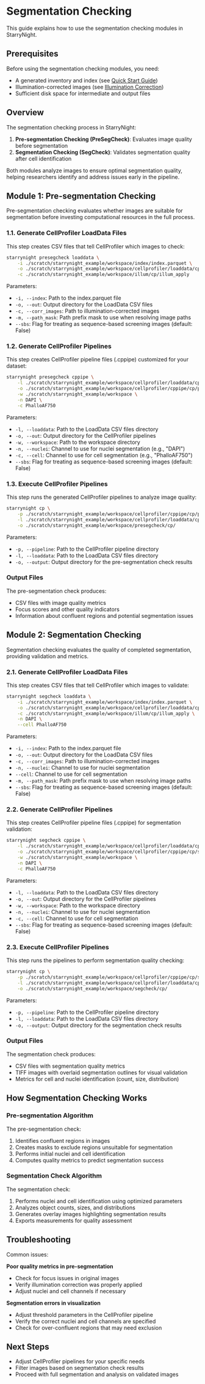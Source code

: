 # Segmentation Checking

This guide explains how to use the segmentation checking modules in StarryNight.

## Prerequisites

Before using the segmentation checking modules, you need:

- A generated inventory and index (see [Quick Start Guide](../getting-started/quickstart.md))
- Illumination-corrected images (see [Illumination Correction](illumination-correction.md))
- Sufficient disk space for intermediate and output files

## Overview

The segmentation checking process in StarryNight:

1. **Pre-segmentation Checking (PreSegCheck)**: Evaluates image quality before segmentation
2. **Segmentation Checking (SegCheck)**: Validates segmentation quality after cell identification

Both modules analyze images to ensure optimal segmentation quality, helping researchers identify and address issues early in the pipeline.

## Module 1: Pre-segmentation Checking

Pre-segmentation checking evaluates whether images are suitable for segmentation before investing computational resources in the full process.

### 1.1. Generate CellProfiler LoadData Files

This step creates CSV files that tell CellProfiler which images to check:

```bash
starrynight presegcheck loaddata \
    -i ./scratch/starrynight_example/workspace/index/index.parquet \
    -o ./scratch/starrynight_example/workspace/cellprofiler/loaddata/cp/presegcheck \
    -c ./scratch/starrynight_example/workspace/illum/cp/illum_apply
```

Parameters:
- `-i, --index`: Path to the index.parquet file
- `-o, --out`: Output directory for the LoadData CSV files
- `-c, --corr_images`: Path to illumination-corrected images
- `-m, --path_mask`: Path prefix mask to use when resolving image paths
- `--sbs`: Flag for treating as sequence-based screening images (default: False)

### 1.2. Generate CellProfiler Pipelines

This step creates CellProfiler pipeline files (.cppipe) customized for your dataset:

```bash
starrynight presegcheck cppipe \
    -l ./scratch/starrynight_example/workspace/cellprofiler/loaddata/cp/presegcheck/ \
    -o ./scratch/starrynight_example/workspace/cellprofiler/cppipe/cp/presegcheck \
    -w ./scratch/starrynight_example/workspace \
    -n DAPI \
    -c PhalloAF750
```

Parameters:
- `-l, --loaddata`: Path to the LoadData CSV files directory
- `-o, --out`: Output directory for the CellProfiler pipelines
- `-w, --workspace`: Path to the workspace directory
- `-n, --nuclei`: Channel to use for nuclei segmentation (e.g., "DAPI")
- `-c, --cell`: Channel to use for cell segmentation (e.g., "PhalloAF750")
- `--sbs`: Flag for treating as sequence-based screening images (default: False)

### 1.3. Execute CellProfiler Pipelines

This step runs the generated CellProfiler pipelines to analyze image quality:

```bash
starrynight cp \
    -p ./scratch/starrynight_example/workspace/cellprofiler/cppipe/cp/presegcheck \
    -l ./scratch/starrynight_example/workspace/cellprofiler/loaddata/cp/presegcheck \
    -o ./scratch/starrynight_example/workspace/presegcheck/cp/
```

Parameters:
- `-p, --pipeline`: Path to the CellProfiler pipeline directory
- `-l, --loaddata`: Path to the LoadData CSV files directory
- `-o, --output`: Output directory for the pre-segmentation check results

### Output Files

The pre-segmentation check produces:
- CSV files with image quality metrics
- Focus scores and other quality indicators
- Information about confluent regions and potential segmentation issues

## Module 2: Segmentation Checking

Segmentation checking evaluates the quality of completed segmentation, providing validation and metrics.

### 2.1. Generate CellProfiler LoadData Files

This step creates CSV files that tell CellProfiler which images to validate:

```bash
starrynight segcheck loaddata \
    -i ./scratch/starrynight_example/workspace/index/index.parquet \
    -o ./scratch/starrynight_example/workspace/cellprofiler/loaddata/cp/segcheck \
    -c ./scratch/starrynight_example/workspace/illum/cp/illum_apply \
    -n DAPI \
    --cell PhalloAF750
```

Parameters:
- `-i, --index`: Path to the index.parquet file
- `-o, --out`: Output directory for the LoadData CSV files
- `-c, --corr_images`: Path to illumination-corrected images
- `-n, --nuclei`: Channel to use for nuclei segmentation
- `--cell`: Channel to use for cell segmentation
- `-m, --path_mask`: Path prefix mask to use when resolving image paths
- `--sbs`: Flag for treating as sequence-based screening images (default: False)

### 2.2. Generate CellProfiler Pipelines

This step creates CellProfiler pipeline files (.cppipe) for segmentation validation:

```bash
starrynight segcheck cppipe \
    -l ./scratch/starrynight_example/workspace/cellprofiler/loaddata/cp/segcheck/ \
    -o ./scratch/starrynight_example/workspace/cellprofiler/cppipe/cp/segcheck \
    -w ./scratch/starrynight_example/workspace \
    -n DAPI \
    -c PhalloAF750
```

Parameters:
- `-l, --loaddata`: Path to the LoadData CSV files directory
- `-o, --out`: Output directory for the CellProfiler pipelines
- `-w, --workspace`: Path to the workspace directory
- `-n, --nuclei`: Channel to use for nuclei segmentation
- `-c, --cell`: Channel to use for cell segmentation
- `--sbs`: Flag for treating as sequence-based screening images (default: False)

### 2.3. Execute CellProfiler Pipelines

This step runs the pipelines to perform segmentation quality checking:

```bash
starrynight cp \
    -p ./scratch/starrynight_example/workspace/cellprofiler/cppipe/cp/segcheck \
    -l ./scratch/starrynight_example/workspace/cellprofiler/loaddata/cp/segcheck \
    -o ./scratch/starrynight_example/workspace/segcheck/cp/
```

Parameters:
- `-p, --pipeline`: Path to the CellProfiler pipeline directory
- `-l, --loaddata`: Path to the LoadData CSV files directory
- `-o, --output`: Output directory for the segmentation check results

### Output Files

The segmentation check produces:
- CSV files with segmentation quality metrics
- TIFF images with overlaid segmentation outlines for visual validation
- Metrics for cell and nuclei identification (count, size, distribution)

## How Segmentation Checking Works

### Pre-segmentation Algorithm

The pre-segmentation check:
1. Identifies confluent regions in images
2. Creates masks to exclude regions unsuitable for segmentation
3. Performs initial nuclei and cell identification
4. Computes quality metrics to predict segmentation success

### Segmentation Check Algorithm

The segmentation check:
1. Performs nuclei and cell identification using optimized parameters
2. Analyzes object counts, sizes, and distributions
3. Generates overlay images highlighting segmentation results
4. Exports measurements for quality assessment

## Troubleshooting

Common issues:

**Poor quality metrics in pre-segmentation**
- Check for focus issues in original images
- Verify illumination correction was properly applied
- Adjust nuclei and cell channels if necessary

**Segmentation errors in visualization**
- Adjust threshold parameters in the CellProfiler pipeline
- Verify the correct nuclei and cell channels are specified
- Check for over-confluent regions that may need exclusion

## Next Steps

- Adjust CellProfiler pipelines for your specific needs
- Filter images based on segmentation check results
- Proceed with full segmentation and analysis on validated images
